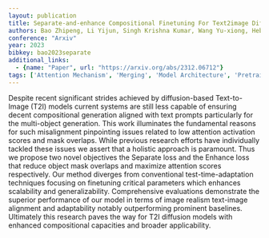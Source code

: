 ```yaml
---
layout: publication
title: Separate-and-enhance Compositional Finetuning For Text2image Diffusion Models
authors: Bao Zhipeng, Li Yijun, Singh Krishna Kumar, Wang Yu-xiong, Hebert Martial
conference: "Arxiv"
year: 2023
bibkey: bao2023separate
additional_links:
  - {name: "Paper", url: "https://arxiv.org/abs/2312.06712"}
tags: ['Attention Mechanism', 'Merging', 'Model Architecture', 'Pretraining Methods', 'Prompting', 'Reinforcement Learning']
---
```

Despite recent significant strides achieved by diffusion-based Text-to-Image (T2I) models current systems are still less capable of ensuring decent compositional generation aligned with text prompts particularly for the multi-object generation. This work illuminates the fundamental reasons for such misalignment pinpointing issues related to low attention activation scores and mask overlaps. While previous research efforts have individually tackled these issues we assert that a holistic approach is paramount. Thus we propose two novel objectives the Separate loss and the Enhance loss that reduce object mask overlaps and maximize attention scores respectively. Our method diverges from conventional test-time-adaptation techniques focusing on finetuning critical parameters which enhances scalability and generalizability. Comprehensive evaluations demonstrate the superior performance of our model in terms of image realism text-image alignment and adaptability notably outperforming prominent baselines. Ultimately this research paves the way for T2I diffusion models with enhanced compositional capacities and broader applicability.
